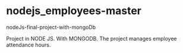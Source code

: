 # nodejs_employees-master


nodeJs-final-project-with-mongoDb


 Project in NODE JS. With MONGODB. The project manages employee attendance hours.
